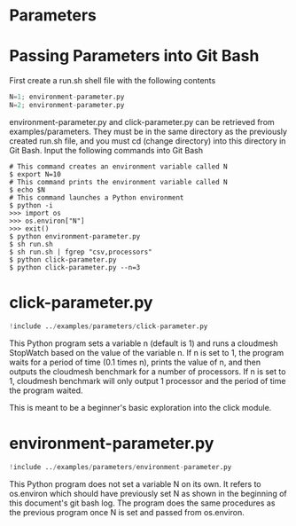 # Parameters

# Passing Parameters into Git Bash

First create a run.sh shell file with the following contents
```python
N=1; environment-parameter.py
N=2; environment-parameter.py
```

environment-parameter.py and click-parameter.py can be retrieved from examples/parameters.
They must be in the same directory as the previously created run.sh file, and you must cd
(change directory) into this directory in Git Bash.
Input the following commands into Git Bash

```
# This command creates an environment variable called N
$ export N=10
# This command prints the environment variable called N
$ echo $N
# This command launches a Python environment
$ python -i
>>> import os
>>> os.environ["N"]
>>> exit()
$ python environment-parameter.py
$ sh run.sh
$ sh run.sh | fgrep "csv,processors"
$ python click-parameter.py
$ python click-parameter.py --n=3
```

# click-parameter.py

``` python
!include ../examples/parameters/click-parameter.py
```

This Python program sets a variable n (default is 1) and runs a cloudmesh StopWatch
based on the value of the variable n. If n is set to 1, the program waits for a
period of time (0.1 times n), prints the value of n, and then outputs the cloudmesh
benchmark for a number of processors. If n is set to 1, cloudmesh benchmark will only
output 1 processor and the period of time the program waited.

This is meant to be a beginner's basic exploration into the click module.

# environment-parameter.py

``` python
!include ../examples/parameters/environment-parameter.py
```

This Python program does not set a variable N on its own. It refers to os.environ
which should have previously set N as shown in the beginning of this document's
git bash log. The program does the same procedures as the
previous program once N is set and passed from os.environ.

